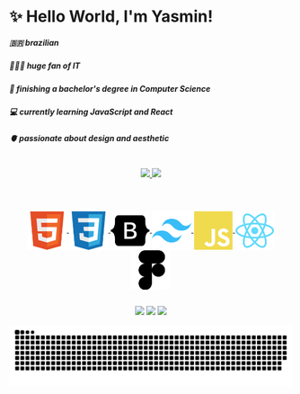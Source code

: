 # ✨ Hello World, I'm Yasmin! #


##### 🇧🇷 brazilian #####
##### 👩🏻‍💻 huge fan of IT #####
##### 📖 finishing a bachelor's degree in Computer Science #####
##### 💻 currently learning JavaScript and React #####
##### 🫀 passionate about design and aesthetic #####

#

<div align="center">
  <a href="https://github.com/yasminmilhomem">
  <img height="180em" src="https://github-readme-stats.vercel.app/api?username=yasminmilhomem&theme=swift&show_icons=true"/>
  <img height="180em" src="https://github-readme-stats.vercel.app/api/top-langs/?username=yasminmilhomem&layout=compact&langs_count=7&theme=swift"/>
</div>

# 

<div align="center" style="display: inline_block"><br>

  <img align="center" alt="Yasmin-HTML" height="70" width="70" src="https://raw.githubusercontent.com/devicons/devicon/master/icons/html5/html5-original.svg">
  <img align="center" alt="Yasmin-CSS" height="70" width="70" src="https://raw.githubusercontent.com/devicons/devicon/master/icons/css3/css3-original.svg">
  <img align="center" alt="Yasmin-Bootstrap" height="70" width="70" src="https://raw.githubusercontent.com/devicons/devicon/master/icons/bootstrap/bootstrap-plain.svg">
    <img align="center" alt="Yasmin-Tailwind" height="70" width="70" src="https://raw.githubusercontent.com/devicons/devicon/master/icons/tailwindcss/tailwindcss-plain.svg">
  <img align="center" alt="Yasmin-Js" height="70" width="70" src="https://raw.githubusercontent.com/devicons/devicon/master/icons/javascript/javascript-plain.svg">
  <img align="center" alt="Yasmin-React" height="70" width="70" src="https://raw.githubusercontent.com/devicons/devicon/master/icons/react/react-original.svg">
  <!-- <img align="center" alt="Yasmin-Canva" height="70" width="70" src="https://raw.githubusercontent.com/devicons/devicon/master/icons/canva/canva-original.svg"> -->
  <img align="center" alt="Yasmin-Figma" height="70" width="70" src="https://raw.githubusercontent.com/devicons/devicon/master/icons/figma/figma-plain.svg">


</div>

 
  ##
 
<div align="center"> 

  <a href="https://instagram.com/yasminmilhomem" target="_blank"><img src="https://img.shields.io/badge/-Instagram-%23E4405F?style=for-the-badge&logo=instagram&logoColor=white" target="_blank"></a>
  <a href = "mailto:yasminmilhomem1517@gmail.com"><img src="https://img.shields.io/badge/-Gmail-%23333?style=for-the-badge&logo=gmail&logoColor=white" target="_blank"></a>
  <a href="https://www.linkedin.com/in/yasminmilhomemdeoliveira" target="_blank"><img src="https://img.shields.io/badge/-LinkedIn-%230077B5?style=for-the-badge&logo=linkedin&logoColor=white" target="_blank"></a> 
 
  ![Snake](https://github.com/yasminmilhomem/yasminmilhomem/blob/output/github-contribution-grid-snake.svg)
 
</div>
